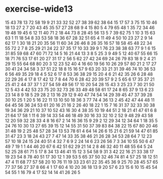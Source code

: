 # exercise-wide13
15
43
78
13
72
58
19
9
21
33
32
52
27
38
39
62
38
64
15
17
57
3
75
15
10
46
18
13
27
2
7
20
43
45
35
57
27
28
68
9
4
15
80
5
4
79
65
48
1
35
72
34
46
19
48
19
45
6
12
11
40
71
2
18
44
73
8
28
45
56
13
5
7
39
62
75
1
10
3
15
63
63
1
11
18
54
8
33
53
58
18
36
67
28
32
51
65
4
11
49
4
50
10
23
27
2
9
14
62
17
1
30
18
21
20
35
56
11
60
34
26
46
8
26
35
16
57
18
58
45
48
22
34
55
72
2
7
8
25
29
21
24
22
37
35
17
10
33
39
9
1
76
23
38
38
63
77
9
1
6
15
31
85
59
68
47
60
71
72
14
5
16
21
44
13
3
8
5
25
3
9
49
5
12
40
67
55
66
15
18
71
76
53
17
61
20
27
31
17
2
56
5
62
27
42
24
69
24
26
79
83
18
9
2
4
21
29
15
55
64
68
80
20
3
12
23
52
40
4
16
60
19
56
10
26
29
57
80
21
2
17
27
30
41
24
34
58
3
37
51
22
18
8
15
16
57
9
63
20
33
21
31
39
46
74
10
36
53
6
56
49
35
29
18
4
5
52
6
17
8
53
36
38
29
15
20
4
6
21
42
35
26
6
28
48
22
29
26
4
17
8
17
42
12
7
8
44
70
6
28
42
20
39
57
9
2
5
65
6
17
35
37
21
25
41
2
44
37
37
1
27
54
59
49
56
17
10
20
54
28
15
43
3
25
23
7
30
21
50
12
5
43
4
42
53
23
75
20
32
73
26
33
49
48
58
61
17
24
8
65
37
9
13
6
23
23
14
8
9
18
5
29
28
2
13
16
29
12
9
40
47
74
54
14
29
39
45
47
37
39
28
30
10
25
1
20
5
16
22
11
13
10
50
18
36
3
77
74
4
36
13
2
45
42
47
44
48
11
64
45
56
36
24
53
61
20
16
21
16
2
26
40
18
22
1
15
7
16
31
37
32
33
30
38
19
34
36
29
21
10
37
10
52
43
16
30
4
38
35
10
19
44
51
2
18
21
41
47
61
6
8
21
64
17
58
1
11
6
39
14
33
54
46
18
49
30
16
33
32
10
2
52
9
48
29
43
58
12
20
59
32
28
33
4
8
16
67
2
14
16
36
15
9
29
2
12
29
34
12
34
64
1
18
35
5
24
76
10
30
13
27
65
39
15
12
14
55
31
50
37
39
83
84
38
22
15
67
80
20
46
31
48
19
2
25
48
57
28
34
13
53
78
61
4
64
14
26
6
15
21
6
21
59
14
47
61
85
31
47
23
3
18
24
43
27
7
47
14
33
35
38
46
21
26
28
34
53
28
64
7
12
23
57
10
18
24
15
24
40
51
4
32
7
6
9
2
24
14
6
23
26
56
7
3
34
10
55
50
6
47
49
7
19
1
1
44
46
20
67
6
42
51
62
29
21
14
2
8
46
32
40
11
48
55
64
5
24
52
25
28
61
71
5
17
8
34
13
46
41
15
12
3
54
58
9
31
3
42
22
16
21
33
38
17
19
23
54
8
78
40
51
17
30
12
1
39
53
5
65
37
50
32
46
74
81
4
57
25
18
12
51
47
4
11
68
77
57
58
20
10
76
11
19
33
23
61
22
35
45
36
9
25
70
28
45
57
65
77
37
56
27
37
8
66
4
1
17
60
4
10
20
36
18
13
9
20
57
6
23
15
6
10
15
45
54
54
55
1
16
79
4
17
52
14
14
41
26
26
5
